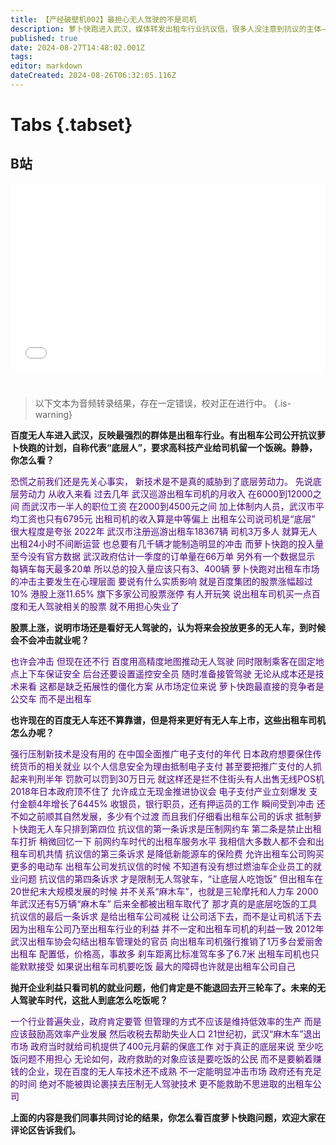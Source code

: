 ```yaml
---
title: 【产经破壁机002】最担心无人驾驶的不是司机
description: 萝卜快跑进入武汉，媒体转发出租车行业抗议信，很多人没注意到抗议的主体——是出租车公司，而不是司机。
published: true
date: 2024-08-27T14:48:02.001Z
tags: 
editor: markdown
dateCreated: 2024-08-26T06:32:05.116Z
---
```


# Tabs {.tabset}

## B站

<div style="position: relative; padding: 30% 45%;">
<iframe style="position: absolute; width: 100%; height: 100%; left: 0; top: 0;" src="//player.bilibili.com/player.html?&bvid=BV1XpvYefE13&page=1&as_wide=1&high_quality=1&danmaku=1&autoplay=0" scrolling="no" border="0" frameborder="no" framespacing="0" allowfullscreen="true"></iframe>
</div>


#

> 以下文本为音频转录结果，存在一定错误，校对正在进行中。
{.is-warning}

**百度无人车进入武汉，反映最强烈的群体是出租车行业。有出租车公司公开抗议萝卜快跑的计划，自称代表“底层人”，要求高科技产业给司机留一个饭碗。静静，你怎么看？**

<font color = 'indigo'>
恐慌之前我们还是先关心事实，
新技术是不是真的威胁到了底层劳动力。
先说底层劳动力
从收入来看
过去几年
武汉巡游出租车司机的月收入
在6000到12000之间
而武汉市一半人的职位工资
在2000到4500元之间
加上体制内人员，武汉市平均工资也只有6795元
出租司机的收入算是中等偏上
出租车公司说司机是“底层”
很大程度是夸张
2022年
武汉市注册巡游出租车18367辆
司机3万多人
就算无人出租24小时不间断运营
也总要有几千辆才能制造明显的冲击
而萝卜快跑的投入量至今没有官方数据
武汉政府估计一季度的订单量在66万单
另外有一个数据显示
每辆车每天最多20单
所以总的投入量应该只有3、400辆
萝卜快跑对出租车市场的冲击主要发生在心理层面
要说有什么实质影响
就是百度集团的股票涨幅超过10%
港股上涨11.65%
旗下多家公司股票涨停
有人开玩笑
说出租车司机买一点百度和无人驾驶相关的股票
就不用担心失业了
</font>

**股票上涨，说明市场还是看好无人驾驶的，认为将来会投放更多的无人车，到时候会不会冲击就业呢？**

<font color = 'indigo'>
也许会冲击
但现在还不行
百度用高精度地图推动无人驾驶
同时限制乘客在固定地点上下车保证安全
后台还要设置遥控安全员
随时准备接管驾驶
无论从成本还是技术来看
这都是缺乏拓展性的僵化方案
从市场定位来说
萝卜快跑最直接的竞争者是公交车
而不是出租车
</font>

**也许现在的百度无人车还不算靠谱，但是将来更好有无人车上市，这些出租车司机怎么办呢？**

<font color = 'indigo'>
强行压制新技术是没有用的
在中国全面推广电子支付的年代
日本政府想要保住传统货币的相关就业
以个人信息安全为理由抵制电子支付
甚至要把推广支付的人抓起来判刑半年
罚款可以罚到30万日元
就这样还是拦不住街头有人出售无线POS机
2018年日本政府顶不住了
允许成立无现金推进协议会
电子支付产业立刻爆发
支付金额4年增长了6445%
收银员，银行职员，还有押运员的工作
瞬间受到冲击
还不如之前顺其自然发展，多少有个过渡
而且我们仔细看出租车公司的诉求
抵制萝卜快跑无人车只排到第四位
抗议信的第一条诉求是压制网约车
第二条是禁止出租车打折
稍微回忆一下
前网约车时代的出租车服务水平
我相信大多数人都不会和出租车司机共情
抗议信的第三条诉求
是降低新能源车的保险费
允许出租车公司购买更多的电动车
出租车公司发抗议信的时候
不知道有没有想过燃油车企业员工的就业问题
抗议信的第四条诉求
才是限制无人驾驶车，“让底层人吃饱饭”
但出租车在20世纪末大规模发展的时候
并不关系“麻木车”，也就是三轮摩托和人力车
2000年武汉还有5万辆“麻木车”
后来全都被出租车取代了
那才真的是底层吃饭的工具
抗议信的最后一条诉求
是给出租车公司减税
让公司活下去，而不是让司机活下去
因为出租车公司乃至出租车行业的利益
并不一定和出租车司机的利益一致
2012年武汉出租车协会勾结出租车管理处的官员
向出租车司机强行推销了1万多台爱丽舍出租车
配置低，价格高，事故多
刹车距离比标准驾车多了6.7米
出租车司机也只能默默接受
如果说出租车司机要吃饭
最大的障碍也许就是出租车公司自己
</font>

**抛开企业利益只看司机的就业问题，他们肯定是不能退回去开三轮车了。未来的无人驾驶车时代，这批人到底怎么吃饭呢？**

<font color = 'indigo'>
一个行业普遍失业，政府肯定要管
但管理的方式不应该是维持低效率的生产
而是应该鼓励高效率产业发展
然后收税去帮助失业人口
21世纪初，武汉“麻木车”退出市场
政府当时就给司机提供了400元月薪的保底工作
对于真正的底层来说
至少吃饭问题不用担心
无论如何，政府救助的对象应该是要吃饭的公民
而不是要躺着赚钱的企业，现在百度的无人车技术还不成熟
不一定能明显冲击市场
政府还有充足的时间
绝对不能被舆论裹挟去压制无人驾驶技术
更不能救助不思进取的出租车公司
</font>

**上面的内容是我们同事共同讨论的结果，你怎么看百度萝卜快跑问题，欢迎大家在评论区告诉我们。**